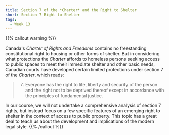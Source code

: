 ```yaml
---
title: Section 7 of the *Charter* and the Right to Shelter
short: Section 7 Right to Shelter
tags:
  - Week 13
---
```


{{% callout warning %}} 

Canada's *Charter of Rights and Freedoms* contains no freestanding constitutional right to housing or other forms of shelter. But in considering what protections the *Charter* affords to homeless persons seeking access to public spaces to meet their immediate shelter and other basic needs, Canadian courts have developed certain limited protections under section 7 of the *Charter*, which reads:

> 7. Everyone has the right to life, liberty and security of the person and the right not to be deprived thereof except in accordance with the principles of fundamental justice.

In our course, we will not undertake a comprehensive analysis of section 7 rights, but instead focus on a few specific features of an emerging right to shelter in the context of access to public property. This topic has a great deal to teach us about the development and implications of the modern legal style.
{{% /callout %}}
